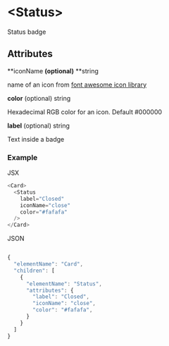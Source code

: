# &lt;Status&gt;

Status badge

## Attributes

**iconName **\(optional\)** **string

name of an icon from [font awesome icon library](https://fontawesome.io/icons/)

**color** \(optional\) string

Hexadecimal RGB color for an icon. Default \#000000

**label** \(optional\) string

Text inside a badge

### Example

JSX
```js
<Card>
  <Status
    label="Closed"
    iconName="close"
    color="#fafafa"
  />
</Card>
```

JSON
```js

{
  "elementName": "Card",
  "children": [
    {
      "elementName": "Status",
      "attributes": {
        "label": "Closed",
        "iconName": "close",
        "color": "#fafafa",
      }
    }
  ]
}
```
